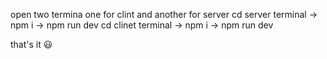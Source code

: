 open two termina one for clint and another for server
cd server terminal -> npm i -> npm run dev
cd clinet terminal -> npm i -> npm run dev

that's it 😃
